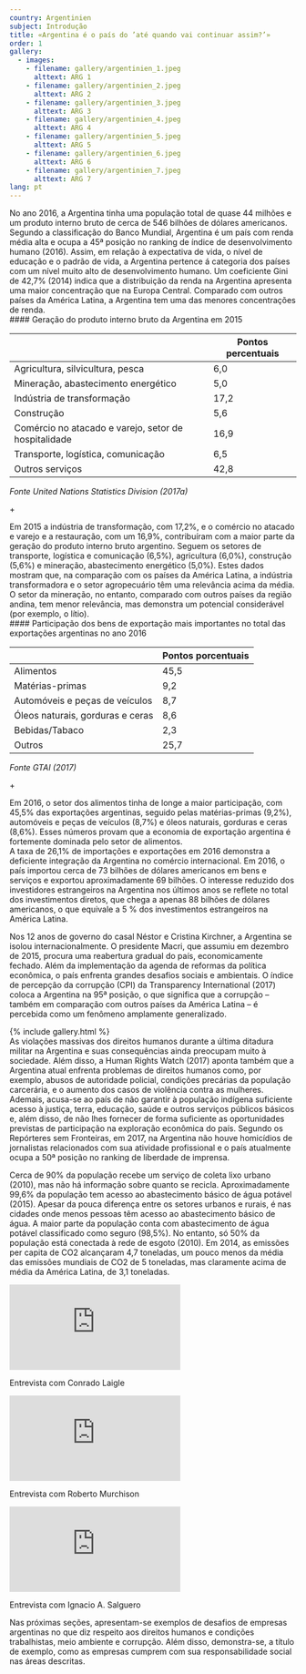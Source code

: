 ```yaml
---
country: Argentinien
subject: Introdução
title: «Argentina é o país do ’até quando vai continuar assim?’»
order: 1
gallery:
  - images:
    - filename: gallery/argentinien_1.jpeg
      alttext: ARG 1
    - filename: gallery/argentinien_2.jpeg
      alttext: ARG 2
    - filename: gallery/argentinien_3.jpeg
      alttext: ARG 3
    - filename: gallery/argentinien_4.jpeg
      alttext: ARG 4
    - filename: gallery/argentinien_5.jpeg
      alttext: ARG 5
    - filename: gallery/argentinien_6.jpeg
      alttext: ARG 6
    - filename: gallery/argentinien_7.jpeg
      alttext: ARG 7
lang: pt
---
```

<!-- Text mit Sidestory rechts -->
<div class="has-sidestories-right grid" markdown="1">

<div class="content" markdown="1">
No ano 2016, a Argentina tinha uma população total de quase 44 milhões e um produto interno bruto de cerca de 546 bilhões de dólares americanos. Segundo a classificação do Banco Mundial, Argentina é um país com renda média alta e ocupa a 45ª posição no ranking de índice de desenvolvimento humano (2016). Assim, em relação à expectativa de vida, o nível de educação e o padrão de vida, a Argentina pertence á categoria dos países com um nível muito alto de desenvolvimento humano. Um coeficiente Gini de 42,7% (2014) indica que a distribuição da renda na Argentina apresenta uma maior concentração que na Europa Central. Comparado com outros países da América Latina, a Argentina tem uma das menores concentrações de renda.
</div>

<div class="sidestory sidestory-right" markdown="1">
#### Geração do produto interno bruto da Argentina em 2015

 &nbsp; | Pontos percentuais
 --- | ---
 Agricultura, silvicultura, pesca | 6,0
 Mineração, abastecimento energético | 5,0
 Indústria de transformação | 17,2
 Construção | 5,6
 Comércio no atacado e varejo, setor de hospitalidade | 16,9
 Transporte, logística, comunicação | 6,5
 Outros serviços | 42,8

_Fonte United Nations Statistics Division (2017a)_
<p class="sidestory-toggle"><span>+</span></p>
</div>

<div class="overlay sidestory-right-content content">
<div class="ss-content" markdown="1">
Em 2015 a indústria de transformação, com 17,2%, e o comércio no atacado e varejo e a restauração, com um 16,9%, contribuíram com a maior parte da geração do produto interno bruto argentino. Seguem os setores de transporte, logística e comunicação (6,5%), agricultura (6,0%), construção (5,6%) e mineração, abastecimento energético (5,0%). Estes dados mostram que, na comparação com os países da América Latina, a indústria transformadora e o setor agropecuário têm uma relevância acima da média. O setor da mineração, no entanto, comparado com outros países da região andina, tem menor relevância, mas demonstra um potencial considerável (por exemplo, o lítio).
</div>
</div>

</div>


<!-- Text mit Sidestory links -->
<div class="has-sidestories-left grid" markdown="1">

<div class="sidestory sidestory-left" markdown="1">
#### Participação dos bens de exportação mais importantes no total das exportações argentinas no ano 2016

 &nbsp; | Pontos porcentuais
--- | ---
Alimentos | 45,5
Matérias-primas | 9,2
Automóveis e peças de veículos | 8,7
Óleos naturais, gorduras e ceras | 8,6
Bebidas/Tabaco | 2,3
Outros | 25,7

_Fonte GTAI (2017)_

<p class="sidestory-toggle"><span>+</span></p>
</div>

<div class="overlay sidestory-left-content content">
<div class="ss-content" markdown="1">
Em 2016, o setor dos alimentos tinha de longe a maior participação, com 45,5% das exportações argentinas, seguido pelas matérias-primas (9,2%), automóveis e peças de veículos (8,7%) e óleos naturais, gorduras e ceras (8,6%). Esses números provam que a economia de exportação argentina é fortemente dominada pelo setor de alimentos.
</div>
</div>

<div class="content" markdown="1">
A taxa de 26,1% de importações e exportações em 2016 demonstra a deficiente integração da Argentina no comércio internacional. Em 2016, o país importou cerca de 73 bilhões de dólares americanos em bens e serviços e exportou aproximadamente 69 bilhões. O interesse reduzido dos investidores estrangeiros na Argentina nos últimos anos se reflete no total dos investimentos diretos, que chega a apenas 88 bilhões de dólares americanos, o que equivale a 5 % dos investimentos estrangeiros na América Latina.

Nos 12 anos de governo do casal Néstor e Cristina Kirchner, a Argentina se isolou internacionalmente. O presidente Macri, que assumiu em dezembro de 2015, procura uma reabertura gradual do país, economicamente fechado. Além da implementação da agenda de reformas da política econômica, o país enfrenta grandes desafios sociais e ambientais. O índice de percepção da corrupção (CPI) da Transparency International (2017) coloca a Argentina na 95ª posição, o que significa que a corrupção – também em comparação com outros países da América Latina – é percebida como um fenômeno amplamente generalizado.
</div>

</div>


<div class="media-wrapper">
{% include gallery.html %}
</div>

<div class="content" markdown="1">
As violações massivas dos direitos humanos durante a última ditadura militar na Argentina e suas consequências ainda preocupam muito à sociedade. Além disso, a Human Rights Watch (2017) aponta também que a Argentina atual enfrenta problemas de direitos humanos como, por exemplo, abusos de autoridade policial, condições precárias da população carcerária, e o aumento dos casos de violência contra as mulheres. Ademais, acusa-se ao país de não garantir à população indígena suficiente acesso à justiça, terra, educação, saúde e outros serviços públicos básicos e, além disso, de não lhes fornecer de forma suficiente as oportunidades previstas de participação na exploração econômica do país. Segundo os Repórteres sem Fronteiras, em 2017, na Argentina não houve homicídios de jornalistas relacionados com sua atividade profissional e o país atualmente ocupa a 50ª posição no ranking de liberdade de imprensa.

Cerca de 90% da população recebe um serviço de coleta lixo urbano (2010), mas não há informação sobre quanto se recicla. Aproximadamente 99,6% da população tem acesso ao abastecimento básico de água potável (2015). Apesar da pouca diferença entre os setores urbanos e rurais, é nas cidades onde menos pessoas têm acesso ao abastecimento básico de água. A maior parte da população conta com abastecimento de água potável classificado como seguro (98,5%). No entanto, só 50% da população está conectada à rede de esgoto (2010). Em 2014, as emissões per capita de CO2 alcançaram 4,7 toneladas, um pouco menos da média das emissões mundiais de CO2 de 5 toneladas, mas claramente acima de média da América Latina, de 3,1 toneladas.
</div>

<div class="media-wrapper country-videos">
	<div class="country-video">
		<iframe src="https://tube.switch.ch/embed/8ddf7e3f" frameborder="0" webkitallowfullscreen mozallowfullscreen allowfullscreen></iframe>
		<p>Entrevista com Conrado Laigle</p>
	</div>
	<div class="country-video">
		<iframe src="https://tube.switch.ch/embed/71d61804" frameborder="0" webkitallowfullscreen mozallowfullscreen allowfullscreen></iframe>
		<p>Entrevista com Roberto Murchison</p>
	</div>
	<div class="country-video">
		<iframe src="https://tube.switch.ch/embed/496aab0f" frameborder="0" webkitallowfullscreen mozallowfullscreen allowfullscreen></iframe>
		<p>Entrevista com Ignacio A. Salguero</p>
	</div>
</div>

<div class="content" markdown="1">
Nas próximas seções, apresentam-se exemplos de desafios de empresas argentinas no que diz respeito aos direitos humanos e condições trabalhistas, meio ambiente e corrupção. Além disso, demonstra-se, a título de exemplo, como as empresas cumprem com sua responsabilidade social nas áreas descritas.
</div>
